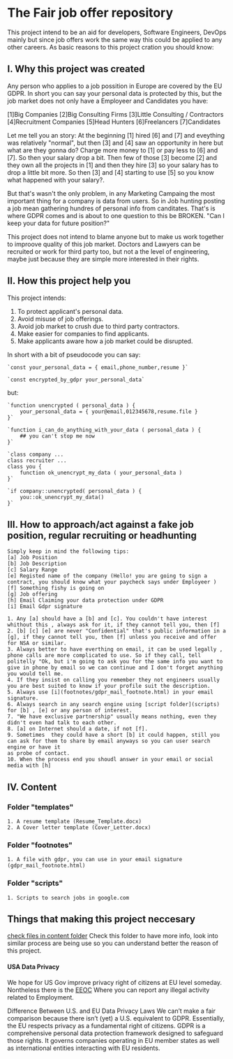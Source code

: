 # The Fair job offer repository

This project intend to be an aid for developers, Software Engineers, DevOps mainly but since job offers work the same way this could be applied to any other careers.
As basic reasons to this project cration you should know:

## I. Why this project was created

Any person who applies to a job possition in Europe are covered by the EU GDPR. In short you can say your personal data is protected by this, but the job market does not only have a Employeer and Candidates you have:

[1]Big Companies
[2]Big Consulting Firms
[3]Little Consulting / Contractors
[4]Recruitment Companies
[5]Head Hunters
[6]Freelancers
[7]Candidates

Let me tell you an story:
At the beginning [1] hired [6] and [7] and eveything was relatively "normal", but then [3] and [4] saw an opportunity in here but what are they gonna do? Charge more money to [1] or pay less to [6] and [7]. So then your salary drop a bit. Then few of those [3] become [2] and they own all the projects in [1] and then they hire [3] so your salary has to drop a little bit more. So then [3] and [4] starting to use [5] so you know what happened with your salary?. 

But that's wasn't the only problem, in any Marketing Campaing the most important thing for a company is data from users. So in Job hunting posting a job mean gathering hundres of personal info from canditates. That's is where GDPR comes and is about to one question to this be BROKEN. "Can I keep your data for future position?"

This project does not intend to blame anyone but to make us work together to improove quality of this job market. Doctors and Lawyers can be recruited or work for third party too, but not a the level of engineering, maybe just because they are simple more interested in their rights.


## II. How this project help you

This project intends:

1. To protect applicant's personal data.
2. Avoid misuse of job offerings.
3. Avoid job market to crush due to third party contractors.
4. Make easier for companies to find applicants.
5. Make applicants aware how a job market could be disrupted.


In short with a bit of pseudocode you can say:

    `const your_personal_data = { email,phone_number,resume }`

    `const encrypted_by_gdpr your_personal_data`

but:

    `function unencrypted ( personal_data ) {
        your_personal_data = { your@email,012345678,resume.file }
    }`

    `function i_can_do_anything_with_your_data ( personal_data ) {
        ## you can't stop me now
    }`

    `class company ...
    class recruiter ...
    class you {
        function ok_unencrypt_my_data ( your_personal_data )
    }`

    `if company::unencrypted( personal_data ) {
        you::ok_unencrypt_my_data()
    }`

## III. How to approach/act against a fake job position, regular recruiting or headhunting

    Simply keep in mind the following tips:
    [a] Job Position
    [b] Job Description
    [c] Salary Range
    [e] Registed name of the company (Hello! you are going to sign a contract, you should know what your paycheck says under Employeer )
    [f] Something fishy is going on
    [g] Job offering
    [h] Email Claiming your data protection under GDPR
    [i] Email Gdpr signature

    1. Any [a] should have a [b] and [c]. You couldn't have interest whithout this , always ask for it, if they cannot tell you, then [f]
    2. [b] [c] [e] are never "Confidential" that's public information in a [g], if they cannot tell you, then [f] unless you receive and offer for NSA or similar.
    3. Always better to have everthing on email, it can be used legally , phone calls are more complicated to use. So if they call, tell politelly "Ok, but i'm going to ask you for the same info you want to give in phone by email so we can continue and I don't forget anything you would tell me.
    4. If they insist on calling you remember they not engineers usually you are best suited to know if your profile suit the description.
    5. Always use [i](footnotes/gdpr_mail_footnote.html) in your email signature.
    6. Always search in any search engine using [script folder](scripts) for [b] , [e] or any person of interest.
    7. "We have exclusive partnership" usually means nothing, even they didn't even had talk to each other.
    8. [a] on Internet should a date, if not [f].
    9. Sometimes  they could have a short [b] it could happen, still you can ask for them to share by email anyways so you can user search engine or have it
    as probe of contact.
    10. When the process end you shoudl answer in your email or social media with [h] 


## IV. Content

### Folder "templates"
    1. A resume template (Resume_Template.docx)
    2. A Cover letter template (Cover_Letter.docx)

### Folder "footnotes"
    1. A file with gdpr, you can use in your email signature (gdpr_mail_footnote.html)
### Folder "scripts"
    1. Scripts to search jobs in google.com

## Things that making this project neccesary
[check files in content folder](content) Check this folder to have more info, look into similar process are being use so you can understand better the reason of this project.

#### USA Data Privacy

We hope for US Gov improve privacy right of citizens at EU level someday. Nontheless there is the [EEOC](https://www.eeoc.gov/) Where you can report any illegal activity related to Employment.

Difference Between U.S. and EU Data Privacy Laws 
We can’t make a fair comparison because there isn’t (yet) a U.S. equivalent to GDPR. Essentially, the EU respects privacy as a fundamental right of citizens. GDPR is a comprehensive personal data protection framework designed to safeguard those rights. It governs companies operating in EU member states as well as international entities interacting with EU residents. 